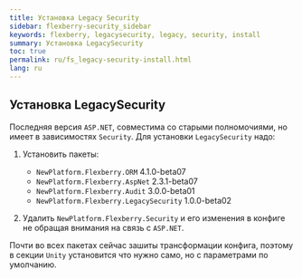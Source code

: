 ```yaml
---
title: Установка Legacy Security
sidebar: flexberry-security_sidebar
keywords: flexberry, legacysecurity, legacy, security, install
summary: Установка LegacySecurity
toc: true
permalink: ru/fs_legacy-security-install.html
lang: ru
---
```


##  Установка LegacySecurity
Последняя версия `ASP.NET`, совместима со старыми полномочиями, но имеет в зависимостях `Security`.
Для установки `LegacySecurity` надо:

1. Установить пакеты:
    * `NewPlatform.Flexberry.ORM` 4.1.0-beta07
    * `NewPlatform.Flexberry.AspNet` 2.3.1-beta07
    * `NewPlatform.Flexberry.Audit` 3.0.0-beta01
    * `NewPlatform.Flexberry.LegacySecurity` 1.0.0-beta02

2. Удалить `NewPlatform.Flexberry.Security` и его изменения в конфиге не обращая внимания на связь с `ASP.NET`.

Почти во всех пакетах сейчас зашиты трансформации конфига, поэтому в секции `Unity` установится что нужно само, но с параметрами по умолчанию.
